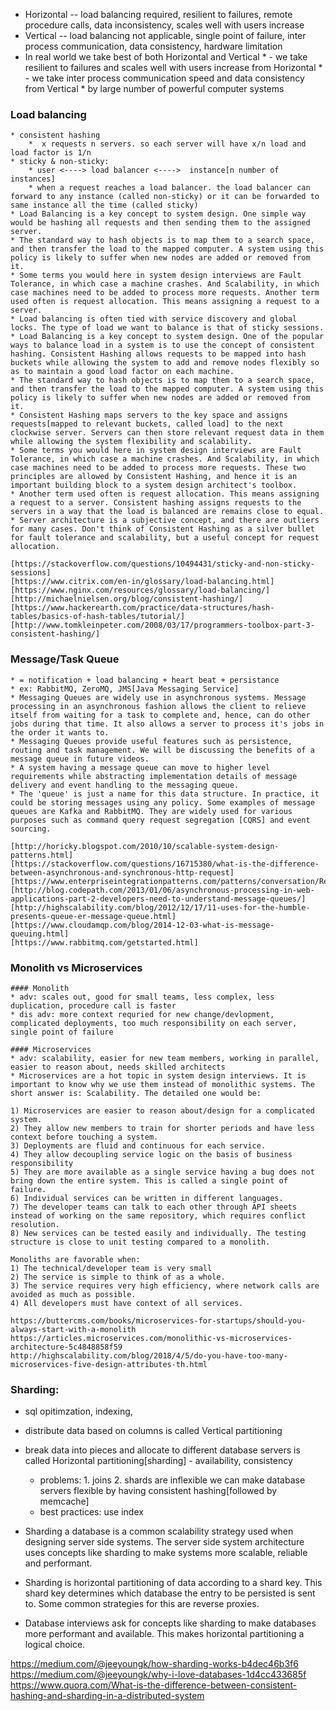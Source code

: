 * Horizontal -- load balancing required, resilient to failures, remote procedure calls, data inconsistency, scales well with users increase
* Vertical -- load balancing not applicable, single point of failure, inter process communication, data consistency, hardware limitation
* In real world we take best of both Horizontal and Vertical
            * - we take resilient to failures and scales well with users increase from Horizontal
            * - we take inter process communication speed and data consistency from Vertical
                    * by large number of powerful computer systems

### Load balancing  
    * consistent hashing
        *  x requests n servers. so each server will have x/n load and load factor is 1/n
    * sticky & non-sticky:
        * user <----> load balancer <---->  instance[n number of instances]   
        * when a request reaches a load balancer. the load balancer can forward to any instance (called non-sticky) or it can be forwarded to same instance all the time (called sticky)
    * Load Balancing is a key concept to system design. One simple way would be hashing all requests and then sending them to the assigned server.
    * The standard way to hash objects is to map them to a search space, and then transfer the load to the mapped computer. A system using this policy is likely to suffer when new nodes are added or removed from it. 
    * Some terms you would here in system design interviews are Fault Tolerance, in which case a machine crashes. And Scalability, in which case machines need to be added to process more requests. Another term used often is request allocation. This means assigning a request to a server.
    * Load balancing is often tied with service discovery and global locks. The type of load we want to balance is that of sticky sessions.
    * Load Balancing is a key concept to system design. One of the popular ways to balance load in a system is to use the concept of consistent hashing. Consistent Hashing allows requests to be mapped into hash buckets while allowing the system to add and remove nodes flexibly so as to maintain a good load factor on each machine.
    * The standard way to hash objects is to map them to a search space, and then transfer the load to the mapped computer. A system using this policy is likely to suffer when new nodes are added or removed from it. 
    * Consistent Hashing maps servers to the key space and assigns requests[mapped to relevant buckets, called load] to the next clockwise server. Servers can then store relevant request data in them while allowing the system flexibility and scalability.
    * Some terms you would here in system design interviews are Fault Tolerance, in which case a machine crashes. And Scalability, in which case machines need to be added to process more requests. These two principles are allowed by Consistent Hashing, and hence it is an important building block to a system design architect's toolbox.
    * Another term used often is request allocation. This means assigning a request to a server. Consistent hashing assigns requests to the servers in a way that the load is balanced are remains close to equal. 
    * Server architecture is a subjective concept, and there are outliers for many cases. Don't think of Consistent Hashing as a silver bullet for fault tolerance and scalability, but a useful concept for request allocation.

    [https://stackoverflow.com/questions/10494431/sticky-and-non-sticky-sessions]
    [https://www.citrix.com/en-in/glossary/load-balancing.html]
    [https://www.nginx.com/resources/glossary/load-balancing/]
    [http://michaelnielsen.org/blog/consistent-hashing/]
    [https://www.hackerearth.com/practice/data-structures/hash-tables/basics-of-hash-tables/tutorial/]
    [http://www.tomkleinpeter.com/2008/03/17/programmers-toolbox-part-3-consistent-hashing/]


### Message/Task Queue
    * = notification + load balancing + heart beat + persistance
    * ex: RabbitMQ, ZeroMQ, JMS[Java Messaging Service]
    * Messaging Queues are widely use in asynchronous systems. Message processing in an asynchronous fashion allows the client to relieve itself from waiting for a task to complete and, hence, can do other jobs during that time. It also allows a server to process it's jobs in the order it wants to.
    * Messaging Queues provide useful features such as persistence, routing and task management. We will be discussing the benefits of a message queue in future videos.
    * A system having a message queue can move to higher level requirements while abstracting implementation details of message delivery and event handling to the messaging queue.
    * The 'queue' is just a name for this data structure. In practice, it could be storing messages using any policy. Some examples of message queues are Kafka and RabbitMQ. They are widely used for various purposes such as command query request segregation [CQRS] and event sourcing.

    [http://horicky.blogspot.com/2010/10/scalable-system-design-patterns.html]
    [https://stackoverflow.com/questions/16715380/what-is-the-difference-between-asynchronous-and-synchronous-http-request]
    [https://www.enterpriseintegrationpatterns.com/patterns/conversation/RequestResponse.html]
    [http://blog.codepath.com/2013/01/06/asynchronous-processing-in-web-applications-part-2-developers-need-to-understand-message-queues/]
    [http://highscalability.com/blog/2012/12/17/11-uses-for-the-humble-presents-queue-er-message-queue.html]
    [https://www.cloudamqp.com/blog/2014-12-03-what-is-message-queuing.html]
    [https://www.rabbitmq.com/getstarted.html]

### Monolith vs Microservices
    #### Monolith
    * adv: scales out, good for small teams, less complex, less duplication, procedure call is faster
    * dis adv: more context requried for new change/devlopment, complicated deployments, too much responsibility on each server, single point of failure

    #### Microservices
    * adv: scalability, easier for new team members, working in parallel, easier to reason about, needs skilled architects
    * Microservices are a hot topic in system design interviews. It is important to know why we use them instead of monolithic systems. The short answer is: Scalability. The detailed one would be:

    1) Microservices are easier to reason about/design for a complicated system.
    2) They allow new members to train for shorter periods and have less context before touching a system.
    3) Deployments are fluid and continuous for each service.
    4) They allow decoupling service logic on the basis of business responsibility
    5) They are more available as a single service having a bug does not bring down the entire system. This is called a single point of failure.
    6) Individual services can be written in different languages.
    7) The developer teams can talk to each other through API sheets instead of working on the same repository, which requires conflict resolution.
    8) New services can be tested easily and individually. The testing structure is close to unit testing compared to a monolith.

    Monoliths are favorable when:
    1) The technical/developer team is very small
    2) The service is simple to think of as a whole.
    3) The service requires very high efficiency, where network calls are avoided as much as possible.
    4) All developers must have context of all services.

    https://buttercms.com/books/microservices-for-startups/should-you-always-start-with-a-monolith
    https://articles.microservices.com/monolithic-vs-microservices-architecture-5c4848858f59
    http://highscalability.com/blog/2018/4/5/do-you-have-too-many-microservices-five-design-attributes-th.html


### Sharding:
* sql opitimzation, indexing, 
* distribute data based on columns is called Vertical partitioning    
* break data into pieces and allocate to different database servers is called Horizontal partitioning[sharding] - availability, consistency
    * problems: 1. joins
                2. shards are inflexible we can make database servers flexible by having consistent hashing[followed by memcache]
    * best practices: use index
* Sharding a database is a common scalability strategy used when designing server side systems. The server side system architecture uses concepts like sharding to make systems more scalable, reliable and performant.

* Sharding is horizontal partitioning of data according to a shard key. This shard key determines which database the entry to be persisted is sent to. Some common strategies for this are reverse proxies.

* Database interviews ask for concepts like sharding to make databases more performant and available. This makes horizontal partitioning a logical choice.

https://medium.com/@jeeyoungk/how-sharding-works-b4dec46b3f6
https://medium.com/@jeeyoungk/why-i-love-databases-1d4cc433685f
https://www.quora.com/What-is-the-difference-between-consistent-hashing-and-sharding-in-a-distributed-system

